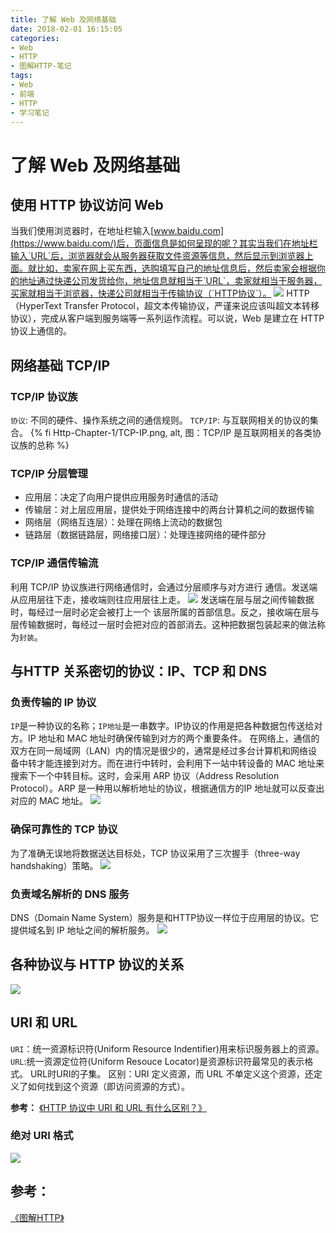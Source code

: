 ```yaml
---
title: 了解 Web 及网络基础
date: 2018-02-01 16:15:05
categories:
- Web
- HTTP
- 图解HTTP-笔记
tags:
- Web
- 前端
- HTTP
- 学习笔记
---
```

# 了解 Web 及网络基础

## 使用 HTTP 协议访问 Web

当我们使用浏览器时，在地址栏输入[www.baidu.com](https://www.baidu.com/)后，页面信息是如何呈现的呢？其实当我们在地址栏输入`URL`后，浏览器就会从服务器获取文件资源等信息，然后显示到浏览器上面。就比如，卖家在网上买东西，选购填写自己的地址信息后，然后卖家会根据你的地址通过快递公司发货给你，地址信息就相当于`URL`，卖家就相当于服务器，买家就相当于浏览器，快递公司就相当于传输协议（`HTTP协议`）。
![](Http-Chapter-1/web.png)
HTTP（HyperText Transfer Protocol，超文本传输协议，严谨来说应该叫超文本转移协议），完成从客户端到服务端等一系列运作流程。可以说，Web 是建立在 HTTP 协议上通信的。

<!-- more -->

## 网络基础 TCP/IP

### TCP/IP 协议族

`协议`: 不同的硬件、操作系统之间的通信规则。
`TCP/IP`: 与互联网相关的协议的集合。
{% fi Http-Chapter-1/TCP-IP.png, alt, 图：TCP/IP 是互联网相关的各类协议族的总称 %}

### TCP/IP 分层管理

- 应用层：决定了向用户提供应用服务时通信的活动
- 传输层：对上层应用层，提供处于网络连接中的两台计算机之间的数据传输
- 网络层（网络互连层）：处理在网络上流动的数据包
- 链路层（数据链路层，网络接口层）：处理连接网络的硬件部分

### TCP/IP 通信传输流

利用 TCP/IP 协议族进行网络通信时，会通过分层顺序与对方进行
通信。发送端从应用层往下走，接收端则往应用层往上走。
![](Http-Chapter-1/TCP-IP-2.png)
发送端在层与层之间传输数据时，每经过一层时必定会被打上一个
该层所属的首部信息。反之，接收端在层与层传输数据时，每经过一层时会把对应的首部消去。这种把数据包装起来的做法称为`封装`。

## 与HTTP 关系密切的协议：IP、TCP 和 DNS

### 负责传输的 IP 协议

`IP`是一种协议的名称；`IP地址`是一串数字。IP协议的作用是把各种数据包传送给对方。IP 地址和 MAC 地址时确保传输到对方的两个重要条件。
在网络上，通信的双方在同一局域网（LAN）内的情况是很少的，通常是经过多台计算机和网络设备中转才能连接到对方。而在进行中转时，会利用下一站中转设备的 MAC 地址来搜索下一个中转目标。这时，会采用 ARP 协议（Address Resolution Protocol）。ARP 是一种用以解析地址的协议，根据通信方的IP 地址就可以反查出对应的 MAC 地址。
![](Http-Chapter-1/IP.png)

### 确保可靠性的 TCP 协议

为了准确无误地将数据送达目标处，TCP 协议采用了三次握手（three-way handshaking）策略。
![](Http-Chapter-1/TCP.png)

### 负责域名解析的 DNS 服务

DNS（Domain Name System）服务是和HTTP协议一样位于应用层的协议。它提供域名到 IP 地址之间的解析服务。
![](Http-Chapter-1/DNS.png)

## 各种协议与 HTTP 协议的关系

![](Http-Chapter-1/HTTP-TCPIP-DNS.png)

## URI 和 URL

`URI`：统一资源标识符(Uniform Resource Indentifier)用来标识服务器上的资源。
`URL`:统一资源定位符(Uniform Resouce Locator)是资源标识符最常见的表示格式。
URL时URI的子集。
区别：URI 定义资源，而 URL 不单定义这个资源，还定义了如何找到这个资源（即访问资源的方式）。

**参考：**
[《HTTP 协议中 URI 和 URL 有什么区别？》](https://www.zhihu.com/question/21950864)

### 绝对 URI 格式

![](Http-Chapter-1/URI.png)

## 参考：

[《图解HTTP》](https://book.douban.com/subject/25863515/)